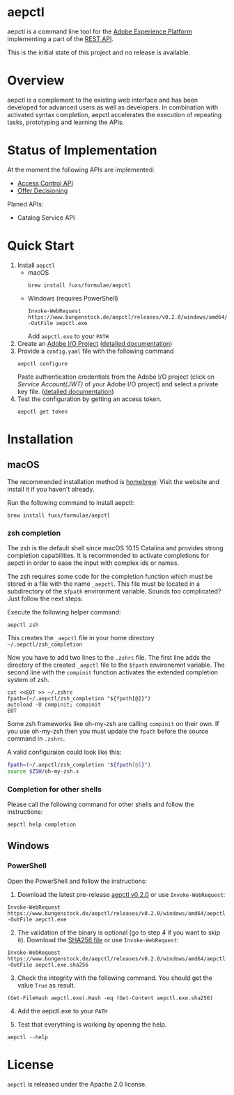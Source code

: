 # aepctl

aepctl is a command line tool for the [Adobe Experience
Platform](https://experienceleague.adobe.com/docs/experience-platform/landing/home.html)
implementing a part of the [REST
API](https://www.adobe.io/apis/experienceplatform/home/api-reference.html).

This is the initial state of this project and no release is available.

# Overview

aepctl is a complement to the existing web interface and has been developed for
advanced users as well as developers. In combination with activated syntax
completion, aepctl accelerates the execution of repeating tasks, prototyping and
learning the APIs.

# Status of Implementation

At the moment the following APIs are implemented:

* [Access Control API](https://www.adobe.io/apis/experienceplatform/home/api-reference.html#!acpdr/swagger-specs/access-control.yaml)
* [Offer Decisioning](https://experienceleague.adobe.com/docs/offer-decisioning/using/api-reference/getting-started.html?lang=en#api-reference)

Planed APIs:

* Catalog Service API

# Quick Start

1. Install `aepctl`
   * macOS
        ```terminal
        brew install fuxs/formulae/aepctl
        ```
    * Windows (requires PowerShell)
        ```terminal
        Invoke-WebRequest https://www.bungenstock.de/aepctl/releases/v0.2.0/windows/amd64/aepctl.exe -OutFile aepctl.exe
        ```
        Add `aepctl.exe` to your `PATH`
2. Create an [Adobe I/O Project](https://console.adobe.io/projects) ([detailed documentation](doc/new_project.md))
3. Provide a  `config.yaml` file with the following command
    ```terminal
    aepctl configure
    ```
    Paste authentication credentials from the Adobe I/O project (click on *Service
      Account(JWT)* of your Adobe I/O project) and select a private key file. ([detailed documentation](doc/configuration.md))
4. Test the configuration by getting an access token.
    ```terminal
    aepctl get token
    ```
   
# Installation
## macOS

The recommended installation method is [homebrew](https://brew.sh/). Visit the
website and install it if you haven't already.

Run the following command to install aepctl:

```terminal
brew install fuxs/formulae/aepctl
```
### zsh completion
The zsh is the default shell since macOS 10.15 Catalina and provides strong
completion capabilities. It is recommended to activate completions for
aepctl in order to ease the input with complex ids or names.

The zsh requires some code for the completion function which must be stored in a
file with the name `_aepctl`. This file must be located in a subdirectory of the
`$fpath` environment variable. Sounds too complicated? Just follow the next
steps:

Execute the following helper command:
```terminal
aepctl zsh
```
This creates the `_aepctl` file in your home directory `~/.aepctl/zsh_completion`

Now you have to add two lines to the `.zshrc` file. The first line adds the
directory of the created `_aepctl` file to the `$fpath` environemnt variable.
The second line with the `compinit` function activates the extended completion
system of zsh.

```terminal
cat <<EOT >> ~/.zshrc
fpath=(~/.aepctl/zsh_completion "${fpath[@]}")
autoload -U compinit; compinit
EOT
```

Some zsh frameworks like oh-my-zsh are calling `compinit` on their own. If you
use oh-my-zsh then you must update the `fpath` before the source command in
`.zshrc`.

A valid configuraion could look like this:

```bash
fpath=(~/.aepctl/zsh_completion "${fpath[@]}")
source $ZSH/oh-my-zsh.s
```

### Completion for other shells

Please call the following command for other shells and follow the instructions:

```terminal
aepctl help completion
```


## Windows

### PowerShell
Open the PowerShell and follow the instructions:

1. Download the latest pre-release [aepctl
v0.2.0](https://www.bungenstock.de/aepctl/releases/v0.2.0/windows/amd64/aepctl.exe) or use `Invoke-WebRequest`:

```terminal
Invoke-WebRequest https://www.bungenstock.de/aepctl/releases/v0.2.0/windows/amd64/aepctl.exe -OutFile aepctl.exe
```

2. The validation of the binary is optional (go to step 4 if you want to skip
   it). Download the [SHA256
   file](https://www.bungenstock.de/aepctl/releases/v0.2.0/windows/amd64/aepctl.exe.sha256)
   or use `Invoke-WebRequest`:

```terminal
Invoke-WebRequest https://www.bungenstock.de/aepctl/releases/v0.2.0/windows/amd64/aepctl.exe.sha256 -OutFile aepctl.exe.sha256
```
3. Check the integrity with the following command. You should get the value
   `True` as result.

```terminal
(Get-FileHash aepctl.exe).Hash -eq (Get-Content aepctl.exe.sha256)
```

4. Add the aepctl.exe to your `PATH`

5. Test that everything is working by opening the help.
```terminal
aepctl --help
```
# License
`aepctl` is released under the Apache 2.0 license.